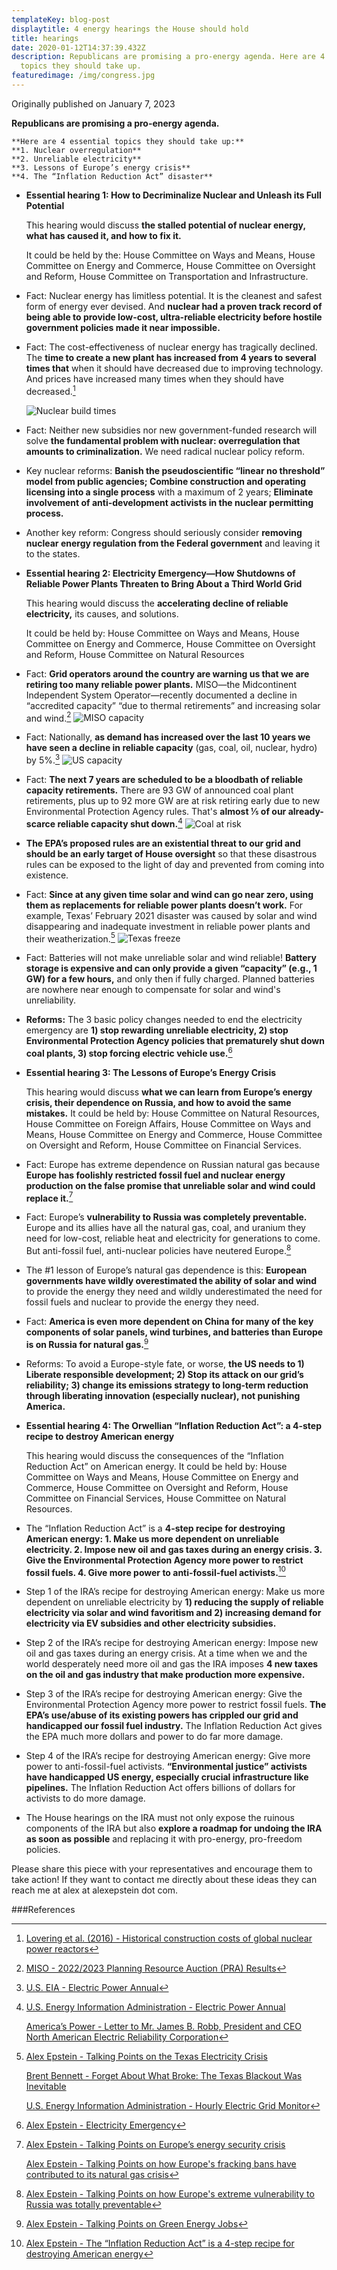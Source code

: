 ```yaml
---
templateKey: blog-post
displaytitle: 4 energy hearings the House should hold
title: hearings
date: 2020-01-12T14:37:39.432Z
description: Republicans are promising a pro-energy agenda. Here are 4 essential
  topics they should take up.
featuredimage: /img/congress.jpg
---
```

Originally published on January 7, 2023

**Republicans are promising a pro-energy agenda.**

    **Here are 4 essential topics they should take up:**
    **1. Nuclear overregulation**
    **2. Unreliable electricity**
    **3. Lessons of Europe’s energy crisis**
    **4. The “Inflation Reduction Act” disaster**

- **Essential hearing 1: How to Decriminalize Nuclear and Unleash its Full Potential**

    This hearing would discuss **the stalled potential of nuclear energy, what has caused it, and how to fix it.**

    It could be held by the: House Committee on Ways and Means, House Committee on Energy and Commerce, House Committee on Oversight and Reform, House Committee on Transportation and Infrastructure.

- Fact: Nuclear energy has limitless potential. It is the cleanest and safest form of energy ever devised. And **nuclear had a proven track record of being able to provide low-cost, ultra-reliable electricity before hostile government policies made it near impossible.**

- Fact: The cost-effectiveness of nuclear energy has tragically declined. The **time to create a new plant has increased from 4 years to several times that** when it should have decreased due to improving technology. And prices have increased many times when they should have decreased.[^1]

    ![Nuclear build times](/img/nuclear-construction-time.jpg)

- Fact: Neither new subsidies nor new government-funded research will solve **the fundamental problem with nuclear: overregulation that amounts to criminalization.** We need radical nuclear policy reform.

- Key nuclear reforms: **Banish the pseudoscientific “linear no threshold” model from public agencies; Combine construction and operating licensing into a single process** with a maximum of 2 years; **Eliminate involvement of anti-development activists in the nuclear permitting process.**

- Another key reform: Congress should seriously consider **removing nuclear energy regulation from the Federal government** and leaving it to the states.

- **Essential hearing 2: Electricity Emergency—How Shutdowns of Reliable Power Plants Threaten to Bring About a Third World Grid**

    This hearing would discuss the **accelerating decline of reliable electricity,** its causes, and solutions.

    It could be held by: House Committee on Ways and Means, House Committee on Energy and Commerce, House Committee on Oversight and Reform, House Committee on Natural Resources

- Fact: **Grid operators around the country are warning us that we are retiring too many reliable power plants.** MISO—the Midcontinent Independent System Operator—recently documented a decline in “accredited capacity” “due to thermal retirements” and increasing solar and wind.[^2]
    ![MISO capacity](/img/miso01.png)

- Fact: Nationally, **as demand has increased over the last 10 years we have seen a decline in reliable capacity** (gas, coal, oil, nuclear, hydro) by 5%.[^3]
    ![US capacity](/img/us-cap.png)

- Fact: **The next 7 years are scheduled to be a bloodbath of reliable capacity retirements.** There are 93 GW of announced coal plant retirements, plus up to 92 more GW are at risk retiring early due to new Environmental Protection Agency rules. That's **almost ⅕ of our already-scarce reliable capacity shut down.**[^4]
    ![Coal at risk](/img/coal-decimation-v7.png)

- **The EPA’s proposed rules are an existential threat to our grid and should be an early target of House oversight** so that these disastrous rules can be exposed to the light of day and prevented from coming into existence.

- Fact: **Since at any given time solar and wind can go near zero, using them as replacements for reliable power plants doesn’t work.** For example, Texas’ February 2021 disaster was caused by solar and wind disappearing and inadequate investment in reliable power plants and their weatherization.[^5]
    ![Texas freeze](/img/tx-freeze.png)

- Fact: Batteries will not make unreliable solar and wind reliable! **Battery storage is expensive and can only provide a given “capacity” (e.g., 1 GW) for a few hours,** and only then if fully charged. Planned batteries are nowhere near enough to compensate for solar and wind's unreliability.

- **Reforms:** The 3 basic policy changes needed to end the electricity emergency are **1) stop rewarding unreliable electricity, 2) stop Environmental Protection Agency policies that prematurely shut down coal plants, 3) stop forcing electric vehicle use.**[^6]

- **Essential hearing 3: The Lessons of Europe’s Energy Crisis**

    This hearing would discuss **what we can learn from Europe’s energy crisis, their dependence on Russia, and how to avoid the same mistakes.** It could be held by: House Committee on Natural Resources, House Committee on Foreign Affairs, House Committee on Ways and Means, House Committee on Energy and Commerce, House Committee on Oversight and Reform, House Committee on Financial Services.

- Fact: Europe has extreme dependence on Russian natural gas because **Europe has foolishly restricted fossil fuel and nuclear energy production on the false promise that unreliable solar and wind could replace it.**[^7]

- Fact: Europe’s **vulnerability to Russia was completely preventable.** Europe and its allies have all the natural gas, coal, and uranium they need for low-cost, reliable heat and electricity for generations to come. But anti-fossil fuel, anti-nuclear policies have neutered Europe.[^8]

- The #1 lesson of Europe’s natural gas dependence is this: **European governments have wildly overestimated the ability of solar and wind** to provide the energy they need and wildly underestimated the need for fossil fuels and nuclear to provide the energy they need.

- Fact: **America is even more dependent on China for many of the key components of solar panels, wind turbines, and batteries than Europe is on Russia for natural gas.**[^9]

- Reforms: To avoid a Europe-style fate, or worse, **the US needs to 1) Liberate responsible development; 2) Stop its attack on our grid’s reliability; 3) change its emissions strategy to long-term reduction through liberating innovation (especially nuclear), not punishing America.**

- **Essential hearing 4: The Orwellian “Inflation Reduction Act”: a 4-step recipe to destroy American energy**

    This hearing would discuss the consequences of the “Inflation Reduction Act” on American energy. It could be held by: House Committee on Ways and Means, House Committee on Energy and Commerce, House Committee on Oversight and Reform, House Committee on Financial Services, House Committee on Natural Resources.

- The “Inflation Reduction Act” is a **4-step recipe for destroying American energy: 1. Make us more dependent on unreliable electricity. 2. Impose new oil and gas taxes during an energy crisis. 3. Give the Environmental Protection Agency more power to restrict fossil fuels. 4. Give more power to anti-fossil-fuel activists.**[^10]

- Step 1 of the IRA’s recipe for destroying American energy: Make us more dependent on unreliable electricity by **1) reducing the supply of reliable electricity via solar and wind favoritism and 2) increasing demand for electricity via EV subsidies and other electricity subsidies.**

- Step 2 of the IRA’s recipe for destroying American energy: Impose new oil and gas taxes during an energy crisis. At a time when we and the world desperately need more oil and gas the IRA imposes **4 new taxes on the oil and gas industry that make production more expensive.**

- Step 3 of the IRA’s recipe for destroying American energy: Give the Environmental Protection Agency more power to restrict fossil fuels. **The EPA’s use/abuse of its existing powers has crippled our grid and handicapped our fossil fuel industry.** The Inflation Reduction Act gives the EPA much more dollars and power to do far more damage.

- Step 4 of the IRA’s recipe for destroying American energy: Give more power to anti-fossil-fuel activists. **“Environmental justice” activists have handicapped US energy, especially crucial infrastructure like pipelines.** The Inflation Reduction Act offers billions of dollars for activists to do more damage.

- The House hearings on the IRA must not only expose the ruinous components of the IRA but also **explore a roadmap for undoing the IRA as soon as possible** and replacing it with pro-energy, pro-freedom policies.

Please share this piece with your representatives and encourage them to take action! If they want to contact me directly about these ideas they can reach me at alex at alexepstein dot com.


###References

[^1]: [Lovering et al. (2016) - Historical construction costs of global nuclear power reactors](https://www.sciencedirect.com/science/article/pii/S0301421516300106)

[^2]: [MISO - 2022/2023 Planning Resource Auction (PRA) Results](https://cdn.misoenergy.org/2022%20PRA%20Results624053.pdf)

[^3]: [U.S. EIA - Electric Power Annual](https://www.eia.gov/electricity/data.php)

[^4]:
    [U.S. Energy Information Administration - Electric Power Annual](https://www.eia.gov/electricity/annual/)

    [America’s Power - Letter to Mr. James B. Robb, President and CEO North American Electric Reliability Corporation](https://americaspower.org/wp-content/uploads/2022/08/Jim-Robb-Letter-Aug-16-2022-1.pdf)

[^5]:
    [Alex Epstein - Talking Points on the Texas Electricity Crisis](https://energytalkingpoints.com/texas-electricity-crisis/)

    [Brent Bennett - Forget About What Broke: The Texas Blackout Was Inevitable](https://lifepowered.org/forget-about-what-broke-the-texas-blackout-was-inevitable/)

    [U.S. Energy Information Administration - Hourly Electric Grid Monitor](https://www.eia.gov/electricity/gridmonitor/dashboard/electric_overview/balancing_authority/ERCO)

[^6]: [Alex Epstein - Electricity Emergency](https://energytalkingpoints.com/electricity-emergency/)

[^7]:
    [Alex Epstein - Talking Points on Europe’s energy security crisis](https://energytalkingpoints.com/european-energy-security/)

    [Alex Epstein - Talking Points on how Europe's fracking bans have contributed to its natural gas crisis](https://energytalkingpoints.com/european-fracking-bans/)

[^8]: [Alex Epstein - Talking Points on how Europe's extreme vulnerability to Russia was totally preventable](https://energytalkingpoints.com/europe-vulnerability/)

[^9]: [Alex Epstein - Talking Points on Green Energy Jobs](https://energytalkingpoints.com/green-energy-jobs/)

[^10]: [Alex Epstein - The “Inflation Reduction Act” is a 4-step recipe for destroying American energy](https://energytalkingpoints.com/ira-recipe/)